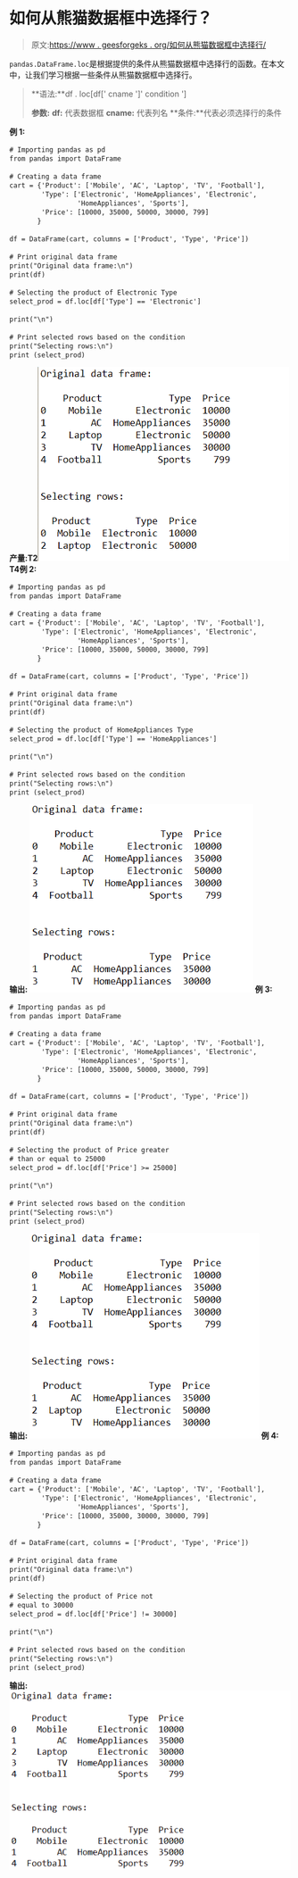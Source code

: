 # 如何从熊猫数据框中选择行？

> 原文:[https://www . geesforgeks . org/如何从熊猫数据框中选择行/](https://www.geeksforgeeks.org/how-to-select-rows-from-pandas-dataframe/)

`pandas.DataFrame.loc`是根据提供的条件从熊猫数据框中选择行的函数。在本文中，让我们学习根据一些条件从熊猫数据框中选择行。

> **语法:**df . loc[df[' cname ']' condition ']
> 
> **参数:**
> **df:** 代表数据框
> **cname:** 代表列名
> **条件:**代表必须选择行的条件

**例 1:**

```
# Importing pandas as pd
from pandas import DataFrame

# Creating a data frame
cart = {'Product': ['Mobile', 'AC', 'Laptop', 'TV', 'Football'],
        'Type': ['Electronic', 'HomeAppliances', 'Electronic', 
                 'HomeAppliances', 'Sports'],
        'Price': [10000, 35000, 50000, 30000, 799]
       }

df = DataFrame(cart, columns = ['Product', 'Type', 'Price'])

# Print original data frame
print("Original data frame:\n")
print(df)

# Selecting the product of Electronic Type
select_prod = df.loc[df['Type'] == 'Electronic']

print("\n")

# Print selected rows based on the condition
print("Selecting rows:\n")
print (select_prod)
```

**产量:**T2![](img/4dab3dac76a8afe0f825eda9a732647f.png)T4**例 2:**

```
# Importing pandas as pd
from pandas import DataFrame

# Creating a data frame
cart = {'Product': ['Mobile', 'AC', 'Laptop', 'TV', 'Football'],
        'Type': ['Electronic', 'HomeAppliances', 'Electronic',
                 'HomeAppliances', 'Sports'],
        'Price': [10000, 35000, 50000, 30000, 799]
       }

df = DataFrame(cart, columns = ['Product', 'Type', 'Price'])

# Print original data frame
print("Original data frame:\n")
print(df)

# Selecting the product of HomeAppliances Type
select_prod = df.loc[df['Type'] == 'HomeAppliances']

print("\n")

# Print selected rows based on the condition
print("Selecting rows:\n")
print (select_prod)
```

**输出:**
![](img/909da94a43ed2a1706612516eaab2dd1.png)
**例 3:**

```
# Importing pandas as pd
from pandas import DataFrame

# Creating a data frame
cart = {'Product': ['Mobile', 'AC', 'Laptop', 'TV', 'Football'],
        'Type': ['Electronic', 'HomeAppliances', 'Electronic',
                 'HomeAppliances', 'Sports'],
        'Price': [10000, 35000, 50000, 30000, 799]
       }

df = DataFrame(cart, columns = ['Product', 'Type', 'Price'])

# Print original data frame
print("Original data frame:\n")
print(df)

# Selecting the product of Price greater 
# than or equal to 25000
select_prod = df.loc[df['Price'] >= 25000]

print("\n")

# Print selected rows based on the condition
print("Selecting rows:\n")
print (select_prod)
```

**输出:**
![](img/320f112c35444b1c0b65d1ebe253285f.png)
**例 4:**

```
# Importing pandas as pd
from pandas import DataFrame

# Creating a data frame
cart = {'Product': ['Mobile', 'AC', 'Laptop', 'TV', 'Football'],
        'Type': ['Electronic', 'HomeAppliances', 'Electronic',
                 'HomeAppliances', 'Sports'],
        'Price': [10000, 35000, 30000, 30000, 799]
       }

df = DataFrame(cart, columns = ['Product', 'Type', 'Price'])

# Print original data frame
print("Original data frame:\n")
print(df)

# Selecting the product of Price not 
# equal to 30000
select_prod = df.loc[df['Price'] != 30000]

print("\n")

# Print selected rows based on the condition
print("Selecting rows:\n")
print (select_prod)
```

**输出:**
![](img/7a7d97e7c7ef1c7ff732a7d4b81bb9fa.png)